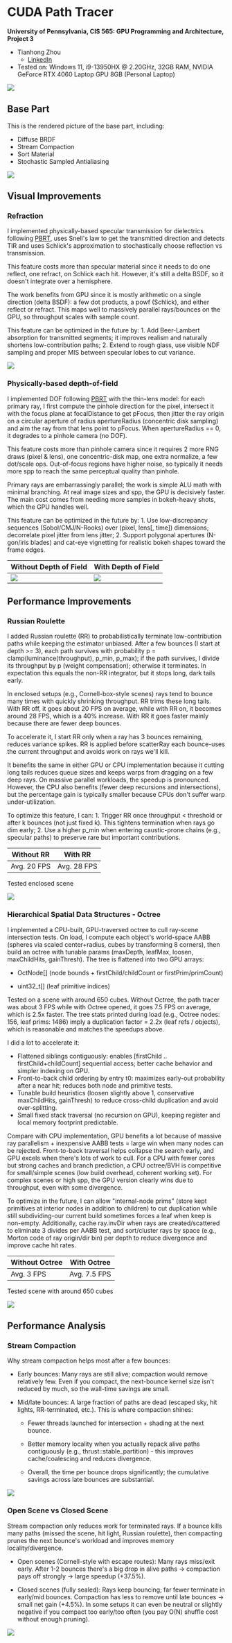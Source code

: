 CUDA Path Tracer
================

**University of Pennsylvania, CIS 565: GPU Programming and Architecture, Project 3**

* Tianhong Zhou
  * [LinkedIn](https://www.linkedin.com/in/tianhong-zhou-b559aa159/)
* Tested on: Windows 11, i9-13950HX @ 2.20GHz, 32GB RAM, NVIDIA GeForce RTX 4060 Laptop GPU 8GB (Personal Laptop)

![](img/FinalResult.png)

## Base Part

This is the rendered picture of the base part, including:
- Diffuse BRDF
- Stream Compaction
- Sort Material
- Stochastic Sampled Antialiasing

![](img/Part1.png)

## Visual Improvements

### Refraction

I implemented physically-based specular transmission for dielectrics following [PBRT](https://pbr-book.org/4ed/Reflection_Models/Specular_Reflection_and_Transmission#fragment-FresnelInlineFunctions-1), uses Snell's law to get the transmitted direction and detects TIR and uses Schlick's approximation to stochastically choose reflection vs transmission.

This feature costs more than specular material since it needs to do one reflect, one refract, on Schlick each hit. However, it's still a delta BSDF, so it doesn't integrate over a hemisphere.

The work benefits from GPU since it is mostly arithmetic on a single direction (delta BSDF): a few dot products, a powf (Schlick), and either reflect or refract. This maps well to massively parallel rays/bounces on the GPU, so throughput scales with sample count.

This feature can be optimized in the future by: 1. Add Beer-Lambert absorption for transmitted segments; it improves realism and naturally shortens low-contribution paths; 2. Extend to rough glass, use visible NDF sampling and proper MIS between specular lobes to cut variance.

![](img/Refraction.png)

### Physically-based depth-of-field

I implemented DOF following [PBRT](https://pbr-book.org/4ed/Cameras_and_Film/Projective_Camera_Models#TheThinLensModelandDepthofField) with the thin-lens model: for each primary ray, I first compute the pinhole direction for the pixel, intersect it with the focus plane at focalDistance to get pFocus, then jitter the ray origin on a circular aperture of radius apertureRadius (concentric disk sampling) and aim the ray from that lens point to pFocus. When apertureRadius == 0, it degrades to a pinhole camera (no DOF).

This feature costs more than pinhole camera since it requires 2 more RNG draws (pixel & lens), one concentric-disk map, one extra normalize, a few dot/scale ops. Out-of-focus regions have higher noise, so typically it needs more spp to reach the same perceptual quality than pinhole.

Primary rays are embarrassingly parallel; the work is simple ALU math with minimal branching. At real image sizes and spp, the GPU is decisively faster. The main cost comes from needing more samples in bokeh-heavy shots, which the GPU handles well.

This feature can be optimized in the future by: 1. Use low-discrepancy sequences (Sobol/CMJ/N-Rooks) over (pixel, lens[, time]) dimensions; decorrelate pixel jitter from lens jitter; 2. Support polygonal apertures (N-gon/iris blades) and cat-eye vignetting for realistic bokeh shapes toward the frame edges.

Without Depth of Field | With Depth of Field
--- | ---
![](img/WithoutDOF.png) | ![](img/WithDOF.png)

## Performance Improvements

### Russian Roulette

I added Russian roulette (RR) to probabilistically terminate low-contribution paths while keeping the estimator unbiased. After a few bounces (I start at depth >= 3), each path survives with probability
p = clamp(luminance(throughput), p_min, p_max);
if the path survives, I divide its throughput by p (weight compensation); otherwise it terminates. In expectation this equals the non-RR integrator, but it stops long, dark tails early.

In enclosed setups (e.g., Cornell-box-style scenes) rays tend to bounce many times with quickly shrinking throughput. RR trims these long tails. With RR off, it goes about 20 FPS on average, while with RR on, it becomes around 28 FPS, which is a 40% increase. With RR it goes faster mainly because there are fewer deep bounces.

To accelerate it, I start RR only when a ray has 3 bounces remaining, reduces variance spikes. RR is applied before scatterRay each bounce-uses the current throughput and avoids work on rays we'll kill.

It benefits the same in either GPU or CPU implementation because it cutting long tails reduces queue sizes and keeps warps from dragging on a few deep rays. On massive parallel workloads, the speedup is pronounced. However, the CPU also benefits (fewer deep recursions and intersections), but the percentage gain is typically smaller because CPUs don't suffer warp under-utilization.

To optimize this feature, I can: 1. Trigger RR once throughput < threshold or after k bounces (not just fixed k). This tightens termination when rays go dim early; 2. Use a higher p_min when entering caustic-prone chains (e.g., specular paths) to preserve rare but important contributions.

Without RR | With RR 
--- | ---
Avg. 20 FPS | Avg. 28 FPS

Tested enclosed scene

![](img/WithRR-28FPS.png) 

### Hierarchical Spatial Data Structures - Octree

I implemented a CPU-built, GPU-traversed octree to cull ray-scene intersection tests. On load, I compute each object's world-space AABB (spheres via scaled center+radius, cubes by transforming 8 corners), then build an octree with tunable params (maxDepth, leafMax, loosen, maxChildHits, gainThresh). The tree is flattened into two GPU arrays:
- OctNode[] (node bounds + firstChild/childCount or firstPrim/primCount)

- uint32_t[] (leaf primitive indices)

Tested on a scene with around 650 cubes. Without Octree, the path tracer was about 3 FPS while with Octree opened, it goes 7.5 FPS on average, which is 2.5x faster. The tree stats printed during load (e.g., Octree nodes: 156, leaf prims: 1486) imply a duplication factor = 2.2x (leaf refs / objects), which is reasonable and matches the speedups above.

I did a lot to accelerate it: 
- Flattened siblings contiguously: enables [firstChild .. firstChild+childCount] sequential access; better cache behavior and simpler indexing on GPU. 
- Front-to-back child ordering by entry t0: maximizes early-out probability after a near hit; reduces both node and primitive tests.
- Tunable build heuristics (loosen slightly above 1, conservative maxChildHits, gainThresh) to reduce cross-child duplication and avoid over-splitting.
- Small fixed stack traversal (no recursion on GPU), keeping register and local memory footprint predictable.

Compare with CPU implementation, GPU benefits a lot because of massive ray parallelism + inexpensive AABB tests = large win when many nodes can be rejected. Front-to-back traversal helps collapse the search early, and GPU excels when there's lots of work to cull. For a CPU with fewer cores but strong caches and branch prediction, a CPU octree/BVH is competitive for small/simple scenes (low build overhead, coherent working set). For complex scenes or high spp, the GPU version clearly wins due to throughput, even with some divergence.

To optimize in the future, I can allow "internal-node prims" (store kept primitives at interior nodes in addition to children) to cut duplication while still subdividing-our current build sometimes forces a leaf when keep is non-empty. Additionally, cache ray.invDir when rays are created/scattered to eliminate 3 divides per AABB test, and sort/cluster rays by space (e.g., Morton code of ray origin/dir bin) per depth to reduce divergence and improve cache hit rates.

Without Octree | With Octree 
--- | ---
Avg. 3 FPS | Avg. 7.5 FPS

Tested scene with around 650 cubes

![](img/650cubes.png)

## Performance Analysis

### Stream Compaction

Why stream compaction helps most after a few bounces:

- Early bounces: Many rays are still alive; compaction would remove relatively few. Even if you compact, the next-bounce kernel size isn't reduced by much, so the wall-time savings are small.

- Mid/late bounces: A large fraction of paths are dead (escaped sky, hit lights, RR-terminated, etc.). This is where compaction shines:

  - Fewer threads launched for intersection + shading at the next bounce.

  - Better memory locality when you actually repack alive paths contiguously (e.g., thrust::stable_partition) - this improves cache/coalescing and reduces divergence.

  - Overall, the time per bounce drops significantly; the cumulative savings across late bounces are substantial.

![](img/compaction_counts.png)

### Open Scene vs Closed Scene

Stream compaction only reduces work for terminated rays. If a bounce kills many paths (missed the scene, hit light, Russian roulette), then compacting prunes the next bounce's workload and improves memory locality/divergence.

- Open scenes (Cornell-style with escape routes): Many rays miss/exit early. After 1-2 bounces there's a big drop in alive paths -> compaction pays off strongly -> large speedup (+37.5%).

- Closed scenes (fully sealed): Rays keep bouncing; far fewer terminate in early/mid bounces. Compaction has less to remove until late bounces -> small net gain (+4.5%). In some setups it can even be neutral or slightly negative if you compact too early/too often (you pay O(N) shuffle cost without enough pruning).

![](img/stream_compaction_bar.png)